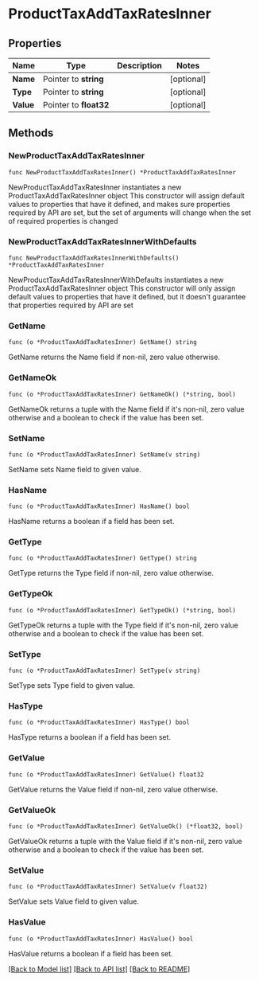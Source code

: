 # ProductTaxAddTaxRatesInner

## Properties

Name | Type | Description | Notes
------------ | ------------- | ------------- | -------------
**Name** | Pointer to **string** |  | [optional] 
**Type** | Pointer to **string** |  | [optional] 
**Value** | Pointer to **float32** |  | [optional] 

## Methods

### NewProductTaxAddTaxRatesInner

`func NewProductTaxAddTaxRatesInner() *ProductTaxAddTaxRatesInner`

NewProductTaxAddTaxRatesInner instantiates a new ProductTaxAddTaxRatesInner object
This constructor will assign default values to properties that have it defined,
and makes sure properties required by API are set, but the set of arguments
will change when the set of required properties is changed

### NewProductTaxAddTaxRatesInnerWithDefaults

`func NewProductTaxAddTaxRatesInnerWithDefaults() *ProductTaxAddTaxRatesInner`

NewProductTaxAddTaxRatesInnerWithDefaults instantiates a new ProductTaxAddTaxRatesInner object
This constructor will only assign default values to properties that have it defined,
but it doesn't guarantee that properties required by API are set

### GetName

`func (o *ProductTaxAddTaxRatesInner) GetName() string`

GetName returns the Name field if non-nil, zero value otherwise.

### GetNameOk

`func (o *ProductTaxAddTaxRatesInner) GetNameOk() (*string, bool)`

GetNameOk returns a tuple with the Name field if it's non-nil, zero value otherwise
and a boolean to check if the value has been set.

### SetName

`func (o *ProductTaxAddTaxRatesInner) SetName(v string)`

SetName sets Name field to given value.

### HasName

`func (o *ProductTaxAddTaxRatesInner) HasName() bool`

HasName returns a boolean if a field has been set.

### GetType

`func (o *ProductTaxAddTaxRatesInner) GetType() string`

GetType returns the Type field if non-nil, zero value otherwise.

### GetTypeOk

`func (o *ProductTaxAddTaxRatesInner) GetTypeOk() (*string, bool)`

GetTypeOk returns a tuple with the Type field if it's non-nil, zero value otherwise
and a boolean to check if the value has been set.

### SetType

`func (o *ProductTaxAddTaxRatesInner) SetType(v string)`

SetType sets Type field to given value.

### HasType

`func (o *ProductTaxAddTaxRatesInner) HasType() bool`

HasType returns a boolean if a field has been set.

### GetValue

`func (o *ProductTaxAddTaxRatesInner) GetValue() float32`

GetValue returns the Value field if non-nil, zero value otherwise.

### GetValueOk

`func (o *ProductTaxAddTaxRatesInner) GetValueOk() (*float32, bool)`

GetValueOk returns a tuple with the Value field if it's non-nil, zero value otherwise
and a boolean to check if the value has been set.

### SetValue

`func (o *ProductTaxAddTaxRatesInner) SetValue(v float32)`

SetValue sets Value field to given value.

### HasValue

`func (o *ProductTaxAddTaxRatesInner) HasValue() bool`

HasValue returns a boolean if a field has been set.


[[Back to Model list]](../README.md#documentation-for-models) [[Back to API list]](../README.md#documentation-for-api-endpoints) [[Back to README]](../README.md)


